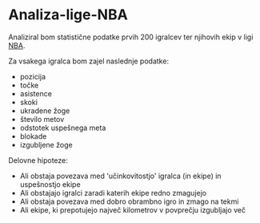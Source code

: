 # Analiza-lige-NBA

Analiziral bom statistične podatke prvih 200 igralcev ter njihovih ekip v ligi [NBA](https://www.basketball-reference.com/leagues/NBA_2021_per_game.html).


Za vsakega igralca bom zajel naslednje podatke:
* pozicija 
* točke
* asistence
* skoki
* ukradene žoge
* število metov
* odstotek uspešnega meta
* blokade
* izgubljene žoge


Delovne hipoteze:
* Ali obstaja povezava med 'učinkovitostjo' igralca (in ekipe) in uspešnostjo ekipe
* Ali obstajajo igralci zaradi katerih ekipe redno zmagujejo
* Ali obstaja povezava med dobro obrambno igro in zmago na tekmi
* Ali ekipe, ki prepotujejo največ kilometrov v povprečju izgubljajo več
